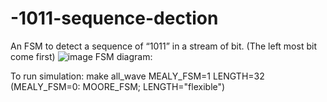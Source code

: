 # -1011-sequence-dection
An FSM to detect a sequence of “1011” in a stream of bit. (The left most bit come first)
![image](https://github.com/user-attachments/assets/7a192583-f178-4a70-9578-54961ea707c5)
FSM diagram:

To run simulation:
make all_wave MEALY_FSM=1 LENGTH=32 (MEALY_FSM=0: MOORE_FSM; LENGTH="flexible")
